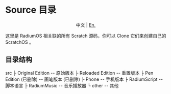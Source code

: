 # Source 目录

<div style="text-align:center">

中文 | [En.](https://github.com/LanwyWriteXU/RadiumOS/tree/main/src/README-EN.md)
</div>

这里是 RadiumOS 相关联的所有 Scratch 源码，你可以 Clone 它们来创建自己的 ScratchOS 。

## 目录结构
src
├ Original Edition -- 原始版本
├ Reloaded Edition -- 重置版本
├ Pen Edition (已删除) -- 画笔版本 (已删除)
├ Phone -- 手机版本
├ RadiumScript -- 脚本语言
├ RadiumMusic -- 音乐播放器
└ other -- 其他